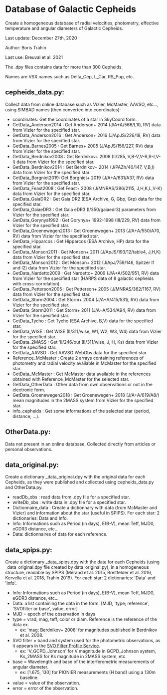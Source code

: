 # Database of Galactic Cepheids

Create a homogeneous database of radial velocities, photometry, effective temperature and angular diameters of Galactic Cepheids.

Last update: December 27th, 2020

Author: Boris Trahin

Last use: Breuval et al. 2021

The .dpy files contains data for more than 300 Cepheids.

Names are VSX names such as Delta_Cep, L_Car, RS_Pup, etc.

## cepheids_data.py:
Collect data from online database such as Vizier, McMaster, AAVSO, etc..., using SIMBAD names (then converted into coordinates):
* coordinates: Get the coordinates of a star in SkyCoord form.
* GetData_Anderson2014 : Get Anderson+ 2014 (J/A+A/566/L10, RV) data from Vizier for the specified star.
* GetData_Anderson2016 : Get Anderson+ 2016 (J/ApJS/226/18, RV) data from Vizier for the specified star.
* GetData_Barnes2005 : Get Barnes+ 2005 (J/ApJS/156/227, RV) data from Vizier for the specified star.
* GetData_Berdnikov2008 : Get Berdnikov+ 2008 (II/285, V,B-V,V-R,R-I,V-I) data from Vizier for the specified star.
* GetData_Berdnikov2014 : Get Berdnikov+ 2014 (J/PAZh/40/147, V,B,I) data from Vizier for the specified star.
* GetData_Borgniet2019: Get Borgniet+ 2019 (J/A+A/631/A37, RV) data from Vizier for the specified star.
* GetData_Feast2008 : Get Feast+ 2008 (J/MNRAS/386/2115, J,H,K,L,V-K) data from Vizier for the specified star.
* GetData_GaiaDR2 : Get Gaia DR2 (ESA Archive, G, Gbp, Grp) data for the specified star.
* GetData_GaiaeDR3 : Get Gaia eDR3 (I/350/gaiaedr3) parameters from Vizier for the specified star.
* GetData_Gorynya1992 : Get Gorynya+ 1992-1998 (III/229, RV) data from Vizier for the specified star.
* GetData_Groenewegen2013 : Get Groenewegen+ 2013 (J/A+A/550/A70, RV) data from Vizier for the specified star.
* GetData_Hipparcos : Get Hipparcos (ESA Archive, HP) data for the specified star.
* GetData_Monson2011 : Get Monson+ 2011 (J/ApJS/193/12/table4, J,H,K) data from Vizier for the specified star.
* GetData_Monson2012 : Get Monson+ 2012 (J/ApJ/759/146, Spitzer I1 and I2) data from Vizier for the specified star.
* GetData_Nardetto2009 : Get Nardetto+ 2009 (J/A+A/502/951, RV) data from Vizier for the specified star (HARPS data of 8 galactic cepheids with cross-correlation).
* GetData_Petterson2005 : Get Petterson+ 2005 (J/MNRAS/362/1167, RV) data from Vizier for the specified star.
* GetData_Storm2004 : Get Storm+ 2004 (J/A+A/415/531/, RV) data from Vizier for the specified star.
* GetData_Storm2011 : Get Storm+ 2011 (J/A+A/534/A94, RV) data from Vizier for the specified star.
* GetData_Tycho : Get Tycho (ESA Archive, B,V) data for the specified star.
* GetData_WISE : Get WISE (II/311/wise, W1, W2, W3, W4) data from Vizier for the specified star.
* GetData_2MASS : Get 'II/246/out (II/311/wise, J, H, Ks) data from Vizier for the specified star.
* GetData_AAVSO : Get AAVSO WebObs data for the specified star.
* Reference_McMaster : Create 2 arrays containing references of photometry and radial velocity available in McMaster for the specified star.
* GetData_McMaster : Get McMaster data available in the references obtained with Reference_McMaster for the selected star.
* GetData_OtherData : Other data from own observations or not in the electronic form.
* GetData_Groenewegen2018 : Get Groenewegen+ 2018 (J/A+A/619/A8/) mean magnitudes in the 2MASS system from Vizier for the specified star.
* info_cepheids : Get some informations of the selected star (period, distance, ...).


## OtherData.py:
Data not present in an online database. Collected directly from articles or personal observations.


## data_original.py:
Create a dictionary \_data_original.dpy with the original data for each Cepheids, as they were published and collected using cepheids_data.py and OtherData.py.
* readDb_obs : read data from .dpy file for a specified star.
* writeDb_obs : write data in .dpy file for a specified star.
* Dictionnaire_data : Create a dictionnary with data (from McMaster and Vizier) and information about the star (useful in SPIPS).
For each star: 2 dictionaries: Data and Info.
* Info: Informations such as Period (in days), E(B-V), mean Teff, MJD0, eGDR3 distance, etc...
* Data: dictionnaires of data for each reference.


## data_spips.py:
Create a dictionary \_data_spips.dpy with the data for each Cepheids (using \_data_original.dpy file created by data_original.py), in a homogeneous structure, readable by SPIPS (Mérand et al. 2015, Breitfelder et al. 2016, Kervella et al. 2018, Trahin 2019).
For each star: 2 dictionaries: 'Data' and 'Info'.
* Info: Informations such as Period (in days), E(B-V), mean Teff, MJD0, eGDR3 distance, etc...
* Data: a list containing the data in the form: \[MJD, 'type; reference', 'SVOfilter or base', value, error]
* MJD = epoch of the observation in days
* type = vrad, mag, teff, color or diam. Reference is the reference of the data ex.
	* ex: 'mag; Berdnikov+ 2008' for magnitudes published in Berdnikov et al. 2008.
* SVO filter = band and system used for the photometric observations, as it appears in the [SVO Filter Profile Service](http://svo2.cab.inta-csic.es/theory/fps/).
	* ex: 'V_GCPD_Johnson' for V magnitude in GCPD_Johnson system, Ks_2MASS for Ks magnitude in 2MASS system, etc.
* base = Wavelength and base of the interferometric measurements of angular diameter.
	* ex: \[1.675, 130] for PIONIER measurements (H band) using a 130m baseline.
* value = value of the observation.
* error = error of the observation.
